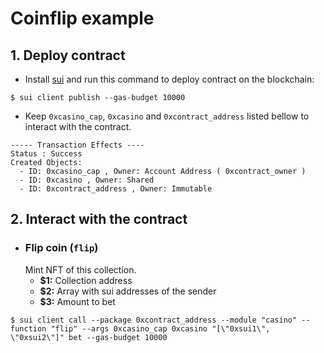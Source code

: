 # **Coinflip example**

## **1. Deploy contract**
* Install [sui](https://docs.sui.io/devnet/learn) and run this command to deploy contract on the blockchain:
```
$ sui client publish --gas-budget 10000
```
* Keep `0xcasino_cap`, `0xcasino` and `0xcontract_address` listed bellow to interact with the contract.
```
----- Transaction Effects ----
Status : Success
Created Objects:
  - ID: 0xcasino_cap , Owner: Account Address ( 0xcontract_owner )
  - ID: 0xcasino , Owner: Shared
  - ID: 0xcontract_address , Owner: Immutable
```
## **2. Interact with the contract**

* ### **Flip coin (`flip`)**
  Mint NFT of this collection.
  * **$1:** Collection address
  * **$2:** Array with sui addresses of the sender
  * **$3:** Amount to bet
```
$ sui client call --package 0xcontract_address --module "casino" --function "flip" --args 0xcasino_cap 0xcasino "[\"0xsui1\", \"0xsui2\"]" bet --gas-budget 10000
```